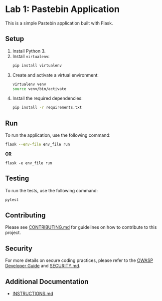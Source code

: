 # Lab 1: Pastebin Application

This is a simple Pastebin application built with Flask.

## Setup

1. Install Python 3.
2. Install `virtualenv`:
    ```sh
    pip install virtualenv
    ```
3. Create and activate a virtual environment:
    ```sh
    virtualenv venv
    source venv/bin/activate
    ```
4. Install the required dependencies:
    ```sh
    pip install -r requirements.txt
    ```

## Run

To run the application, use the following command:
```sh
flask --env-file env_file run
```
**OR**

```
flask -e env_file run
```
## Testing

To run the tests, use the following command:
```sh
pytest
```

## Contributing

Please see [CONTRIBUTING.md](CONTRIBUTING.md) for guidelines on how to contribute to this project.

## Security

For more details on secure coding practices, please refer to the [OWASP Developer Guide](https://owasp.org/www-project-top-ten/) and [SECURITY.md](SECURITY.md).

## Additional Documentation

- [INSTRUCTIONS.md](INSTRUCTIONS.md)
